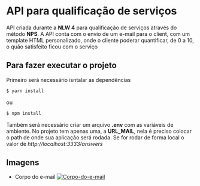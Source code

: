 # API para qualificação de serviços #
<p>API criada durante a <strong>NLW 4</strong> para qualificação de serviços através do método <strong>NPS</strong>. A API conta com o envio de um e-mail para o client, com um template HTML personalizado, onde o cliente poderar quantificar, de 0 a 10, o quão satisfeito ficou com o serviço</p>

## Para fazer executar o projeto ##
Primeiro será necessário isntalar as dependências
```bash
$ yarn install
```
ou
```bash
$ npm install
```
Também será necessário criar um arquivo **.env** com as variáveis de ambiente. No projeto tem apenas uma, a **URL_MAIL**, nela é preciso colocar o path de onde sua aplicação será rodada. Se for rodar de forma local o valor de *http://localhost:3333/answers*

## Imagens

* Corpo do e-mail
<a href="https://ibb.co/GsY9j9n"><img src="https://ibb.co/GsY9j9n" alt="Corpo-do-e-mail" border="0"></a>

